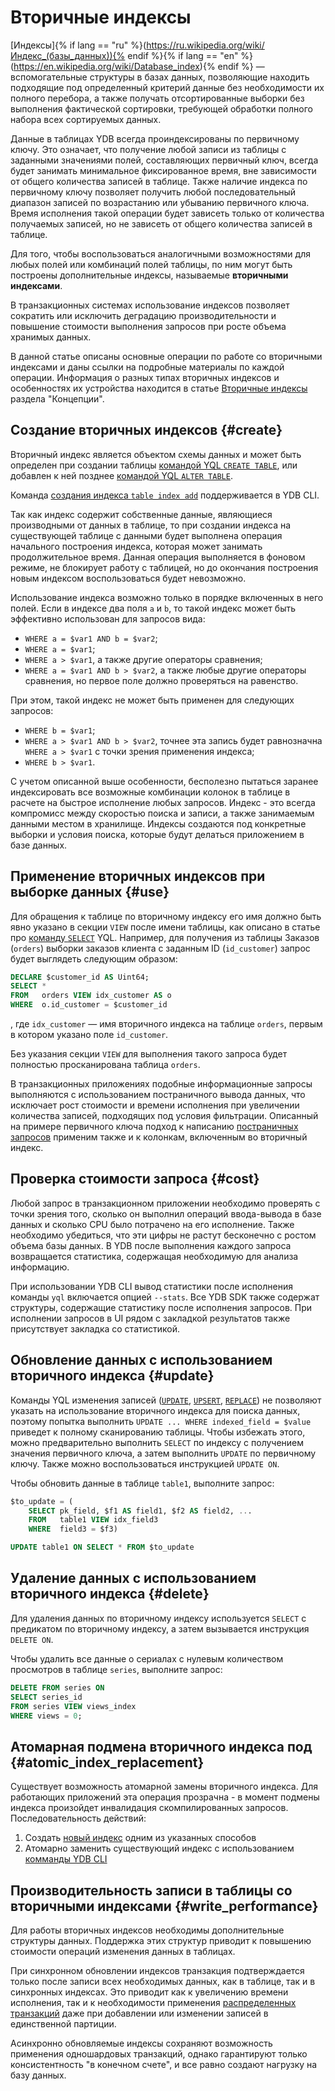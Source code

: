 # Вторичные индексы

[Индексы]{% if lang == "ru" %}(https://ru.wikipedia.org/wiki/Индекс_(базы_данных)){% endif %}{% if lang == "en" %}(https://en.wikipedia.org/wiki/Database_index){% endif %} — вспомогательные структуры в базах данных, позволяющие находить подходящие под определенный критерий данные без необходимости их полного перебора, а также получать отсортированные выборки без выполнения фактической сортировки, требующей обработки полного набора всех сортируемых данных.

Данные в таблицах YDB всегда проиндексированы по первичному ключу. Это означает, что получение любой записи из таблицы с заданными значениями полей, составляющих первичный ключ, всегда будет занимать минимальное фиксированное время, вне зависимости от общего количества записей в таблице. Также наличие индекса по первичному ключу позволяет получить любой последовательный диапазон записей по возрастанию или убыванию первичного ключа. Время исполнения такой операции будет зависеть только от количества получаемых записей, но не зависеть от общего количества записей в таблице.

Для того, чтобы воспользоваться аналогичными возможностями для любых полей или комбинаций полей таблицы, по ним могут быть построены дополнительные индексы, называемые **вторичными индексами**.

В транзакционных системах использование индексов позволяет сократить или исключить деградацию производительности и повышение стоимости выполнения запросов при росте объема хранимых данных.

В данной статье описаны основные операции по работе со вторичными индексами и даны ссылки на подробные материалы по каждой операции. Информация о разных типах вторичных индексов и особенностях их устройства находится в статье [Вторичные индексы](../../concepts/secondary_indexes.md) раздела "Концепции".

## Создание вторичных индексов {#create}

Вторичный индекс является объектом схемы данных и может быть определен при создании таблицы [командой YQL `CREATE TABLE`](../../yql/reference/syntax/create_table.md), или добавлен к ней позднее [командой YQL `ALTER TABLE`](../../yql/reference/syntax/alter_table.md).

Команда [создания индекса `table index add`](../../reference/ydb-cli/commands/secondary_index.md#add) поддерживается в YDB CLI.

Так как индекс содержит собственные данные, являющиеся производными от данных в таблице, то при создании индекса на существующей таблице с данными будет выполнена операция начального построения индекса, которая может занимать продолжительное время. Данная операция выполняется в фоновом режиме, не блокирует работу с таблицей, но до окончания построения новым индексом воспользоваться будет невозможно.

Использование индекса возможно только в порядке включенных в него полей. Если в индексе два поля `a` и `b`, то такой индекс может быть эффективно использован для запросов вида:
* `WHERE a = $var1 AND b = $var2`;
* `WHERE a = $var1`;
* `WHERE a > $var1`, а также другие операторы сравнения;
* `WHERE a = $var1 AND b > $var2`, а также любые другие операторы сравнения, но первое поле должно проверяться на равенство.

При этом, такой индекс не может быть применен для следующих запросов:
* `WHERE b = $var1`;
* `WHERE a > $var1 AND b > $var2`, точнее эта запись будет равнозначна `WHERE a > $var1` с точки зрения применения индекса;
* `WHERE b > $var1`.

С учетом описанной выше особенности, бесполезно пытаться заранее индексировать все возможные комбинации колонок в таблице в расчете на быстрое исполнение любых запросов. Индекс - это всегда компромисс между скоростью поиска и записи, а также занимаемым данными местом в хранилище. Индексы создаются под конкретные выборки и условия поиска, которые будут делаться приложением в базе данных.

## Применение вторичных индексов при выборке данных {#use}

Для обращения к таблице по вторичному индексу его имя должно быть явно указано в секции `VIEW` после имени таблицы, как описано в статье про [команду `SELECT`](../../yql/reference/syntax/select#secondary_index) YQL. Например, для получения из таблицы Заказов (`orders`) выборки заказов клиента с заданным ID (`id_customer`) запрос будет выглядеть следующим образом:

```sql
DECLARE $customer_id AS Uint64;
SELECT *
FROM   orders VIEW idx_customer AS o
WHERE  o.id_customer = $customer_id
```

, где `idx_customer` — имя вторичного индекса на таблице `orders`, первым в котором указано поле `id_customer`.

Без указания секции `VIEW` для выполнения такого запроса будет полностью просканирована таблица `orders`.

В транзакционных приложениях подобные информационные запросы выполняются с использованием поcтраничного вывода данных, что исключает рост стоимости и времени исполнения при увеличении количества записей, подходящих под условия фильтрации. Описанный на примере первичного ключа подход к написанию [постраничных запросов](../paging.md) применим также и к колонкам, включенным во вторичный индекс.

## Проверка стоимости запроса {#cost}

Любой запрос в транзакционном приложении необходимо проверять с точки зрения того, сколько он выполнил операций ввода-вывода в базе данных и сколько CPU было потрачено на его исполнение. Также необходимо убедиться, что эти цифры не растут бесконечно с ростом объема базы данных. В YDB после выполнения каждого запроса возвращается статистика, содержащая необходимую для анализа информацию.

При использовании YDB CLI вывод статистики после исполнения команды `yql` включается опцией `--stats`. Все YDB SDK также содержат структуры, содержащие статистику после исполнения запросов. При исполнении запросов в UI рядом с закладкой результатов также присутствует закладка со статистикой.

## Обновление данных с использованием вторичного индекса {#update}

Команды YQL изменения записей ([`UPDATE`](../../yql/reference/syntax/update.md), [`UPSERT`](../../yql/reference/syntax/upsert_into.md), [`REPLACE`](../../yql/reference/syntax/replace_into.md)) не позволяют указать на использование вторичного индекса для поиска данных, поэтому попытка выполнить `UPDATE ... WHERE indexed_field = $value` приведет к полному сканированию таблицы. Чтобы избежать этого, можно предварительно выполнить `SELECT` по индексу с получением значения первичного ключа, а затем выполнить `UPDATE` по первичному ключу. Также можно воспользоваться инструкцией `UPDATE ON`.

Чтобы обновить данные в таблице `table1`, выполните запрос:

```sql
$to_update = (
    SELECT pk_field, $f1 AS field1, $f2 AS field2, ...
    FROM   table1 VIEW idx_field3
    WHERE  field3 = $f3)

UPDATE table1 ON SELECT * FROM $to_update
```

## Удаление данных с использованием вторичного индекса {#delete}

Для удаления данных по вторичному индексу используется `SELECT` c предикатом по вторичному индексу, а затем вызывается инструкция `DELETE ON`.

Чтобы удалить все данные о сериалах с нулевым количеством просмотров в таблице `series`, выполните запрос:

```sql
DELETE FROM series ON
SELECT series_id
FROM series VIEW views_index
WHERE views = 0;
```

## Атомарная подмена вторичного индекса под {#atomic_index_replacement}

Существует возможность атомарной замены вторичного индекса. Для работающих приложений эта операция прозрачна - в момент подмены индекса произойдет инвалидация скомпилированных запросов. Последовательность действий:

1. Создать [новый индекс](#create) одним из указанных способов
2. Атомарно заменить существующий индекс с использованием [комманды YDB CLI](../../reference/ydb-cli/commands/secondary_index.md#rename)


## Производительность записи в таблицы со вторичными индексами {#write_performance}

Для работы вторичных индексов необходимы дополнительные структуры данных. Поддержка этих структур приводит к повышению стоимости операций изменения данных в таблицах.

При синхронном обновлении индексов транзакция подтверждается только после записи всех необходимых данных, как в таблице, так и в синхронных индексах. Это приводит как к увеличению времени исполнения, так и к необходимости применения [распределенных транзакций](../../concepts/transactions#distributed-tx) даже при добавлении или изменении записей в единственной партиции.

Асинхронно обновляемые индексы сохраняют возможность применения одношардовых транзакций, однако гарантируют только консистентность "в конечном счете", и все равно создают нагрузку на базу данных.
